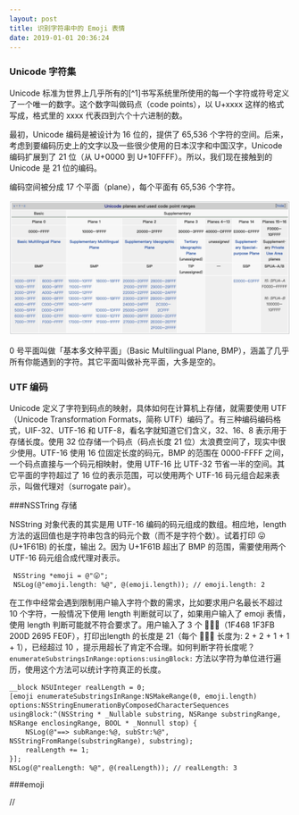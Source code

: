 ```yaml
---
layout: post
title: 识别字符串中的 Emoji 表情
date: 2019-01-01 20:36:24
---
```


### Unicode 字符集

Unicode 标准为世界上几乎所有的[^1]书写系统里所使用的每一个字符或符号定义了一个唯一的数字。这个数字叫做码点（code points），以 U+xxxx 这样的格式写成，格式里的 xxxx 代表四到六个十六进制的数。

最初，Unicode 编码是被设计为 16 位的，提供了 65,536 个字符的空间。后来，考虑到要编码历史上的文字以及一些很少使用的日本汉字和中国汉字，Unicode 编码扩展到了 21 位（从 U+0000 到 U+10FFFF）。所以，我们现在接触到的 Unicode 是 21 位的编码。

编码空间被分成 17 个平面（plane），每个平面有 65,536 个字符。

![](../images/UnicodePlanes.jpg)

0 号平面叫做「基本多文种平面」（Basic Multilingual Plane, BMP），涵盖了几乎所有你能遇到的字符。其它平面叫做补充平面，大多是空的。

### UTF 编码

Unicode 定义了字符到码点的映射，具体如何在计算机上存储，就需要使用 UTF （Unicode Transformation Formats，简称 UTF）编码了。有三种编码编码格式，UIF-32、UTF-16 和 UTF-8，看名字就知道它们含义，32、16、8 表示用于存储长度。使用 32 位存储一个码点（码点长度 21 位）太浪费空间了，现实中很少使用。UTF-16 使用 16 位固定长度的码元，BMP 的范围在 0000-FFFF 之间，一个码点直接与一个码元相映射，使用 UTF-16 比 UTF-32 节省一半的空间。其它平面的字符超过了 16 位的表示范围，可以使用两个 UTF-16 码元组合起来表示，叫做代理对（surrogate pair）。

###NSSTring 存储

NSString 对象代表的其实是用 UTF-16 编码的码元组成的数组。相应地，length 方法的返回值也是字符串包含的码元个数（而不是字符个数）。试着打印 😛(U+1F61B) 的长度，输出 2。因为 U+1F61B 超出了 BMP 的范围，需要使用两个 UTF-16 码元组合成代理对表示。

```objc
 NSString *emoji = @"😛";
 NSLog(@"emoji.length: %@", @(emoji.length)); // emoji.length: 2
```

在工作中经常会遇到限制用户输入字符个数的需求，比如要求用户名最长不超过 10 个字符，一般情况下使用 length 判断就可以了，如果用户输入了 emoji 表情，使用 length 判断可能就不符合要求了。用户输入了 3 个 👨🏻‍⚕️（1F468 1F3FB 200D 2695 FE0F），打印出length 的长度是 21（每个 👨🏻‍⚕️ 长度为: 2 + 2 + 1 + 1 + 1），已经超过 10 ，提示用超长了肯定不合理。如何判断字符长度呢？`enumerateSubstringsInRange:options:usingBlock:` 方法以字符为单位进行遍历，使用这个方法可以统计字符真正的长度。

```objc
__block NSUInteger realLength = 0;
[emoji enumerateSubstringsInRange:NSMakeRange(0, emoji.length) options:NSStringEnumerationByComposedCharacterSequences usingBlock:^(NSString * _Nullable substring, NSRange substringRange, NSRange enclosingRange, BOOL * _Nonnull stop) {
    NSLog(@"==> subRange:%@, subStr:%@", NSStringFromRange(substringRange), substring);
    realLength += 1;
}];
NSLog(@"realLength: %@", @(realLength)); // realLength: 3
```
###emoji

// 


